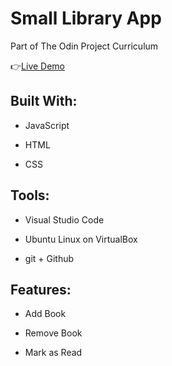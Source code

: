# Small Library App

Part of The Odin Project Curriculum

:point_right:[Live Demo](https://isabelleann.github.io/Library/)

## Built With:
  * JavaScript

  * HTML

  * CSS

## Tools:
  * Visual Studio Code
  
  * Ubuntu Linux on VirtualBox
  
  * git + Github

## Features:
  * Add Book

  * Remove Book

  * Mark as Read
